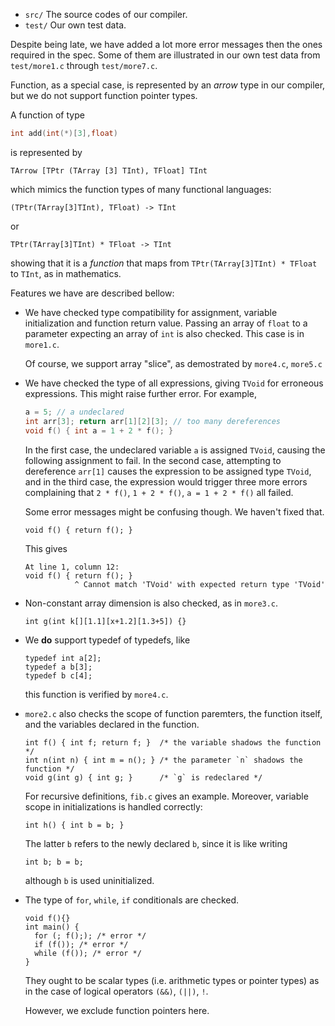 - `src/`        The source codes of our compiler.
- `test/`       Our own test data.

Despite being late, we have added a lot more error messages
then the ones required in the spec. Some of them are illustrated
in our own test data from `test/more1.c` through `test/more7.c`.

Function, as a special case, is represented by an *arrow* type
in our compiler, but we do not support function pointer types.

A function of type

```c
int add(int(*)[3],float)
```

is represented by

    TArrow [TPtr (TArray [3] TInt), TFloat] TInt

which mimics the function types of many functional languages:

    (TPtr(TArray[3]TInt), TFloat) -> TInt

or

    TPtr(TArray[3]TInt) * TFloat -> TInt

showing that it is a *function* that maps from
`TPtr(TArray[3]TInt) * TFloat` to `TInt`, as in mathematics.

Features we have are described bellow:


*   We have checked type compatibility for assignment, variable initialization
    and function return value. Passing an array of `float` to a parameter
    expecting an array of `int` is also checked. This case is in `more1.c`.

    Of course, we support array "slice", as demostrated by `more4.c`, `more5.c`


*   We have checked the type of all expressions, giving `TVoid` for
    erroneous expressions. This might raise further error. For example,

    ```c
    a = 5; // a undeclared
    int arr[3]; return arr[1][2][3]; // too many dereferences
    void f() { int a = 1 + 2 * f(); }
    ```

    In the first case, the undeclared variable `a` is assigned `TVoid`,
    causing the following assignment to fail. In the second case, attempting
    to dereference `arr[1]` causes the expression to be assigned type `TVoid`,
    and in the third case, the expression would trigger three more errors
    complaining that `2 * f()`, `1 + 2 * f()`, `a = 1 + 2 * f()` all failed.

    Some error messages might be confusing though. We haven't fixed that.

        void f() { return f(); }

    This gives

        At line 1, column 12:
        void f() { return f(); }
                   ^ Cannot match 'TVoid' with expected return type 'TVoid'


*   Non-constant array dimension is also checked, as in `more3.c`.

        int g(int k[][1.1][x+1.2][1.3+5]) {}


*   We **do** support typedef of typedefs, like

        typedef int a[2];
        typedef a b[3];
        typedef b c[4];

    this function is verified by `more4.c`.

*   `more2.c` also checks the scope of function paremters, the function itself,
    and the variables declared in the function.

        int f() { int f; return f; }  /* the variable shadows the function */
        int n(int n) { int m = n(); } /* the parameter `n` shadows the function */
        void g(int g) { int g; }      /* `g` is redeclared */

    For recursive definitions, `fib.c` gives an example.
    Moreover, variable scope in initializations is handled correctly:

        int h() { int b = b; }

    The latter `b` refers to the newly declared `b`, since it is like writing

        int b; b = b;

    although `b` is used uninitialized.


*   The type of `for`, `while`, `if` conditionals are checked.

        void f(){}
        int main() {
          for (; f();); /* error */
          if (f()); /* error */
          while (f()); /* error */
        }

    They ought to be scalar types (i.e. arithmetic types or pointer types)
    as in the case of logical operators `(&&)`, `(||)`, `!`.

    However, we exclude function pointers here.
